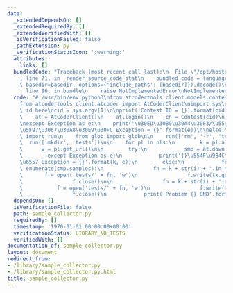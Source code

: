```yaml
---
data:
  _extendedDependsOn: []
  _extendedRequiredBy: []
  _extendedVerifiedWith: []
  _isVerificationFailed: false
  _pathExtension: py
  _verificationStatusIcon: ':warning:'
  attributes:
    links: []
  bundledCode: "Traceback (most recent call last):\n  File \"/opt/hostedtoolcache/Python/3.10.1/x64/lib/python3.10/site-packages/onlinejudge_verify/documentation/build.py\"\
    , line 71, in _render_source_code_stat\n    bundled_code = language.bundle(stat.path,\
    \ basedir=basedir, options={'include_paths': [basedir]}).decode()\n  File \"/opt/hostedtoolcache/Python/3.10.1/x64/lib/python3.10/site-packages/onlinejudge_verify/languages/python.py\"\
    , line 96, in bundle\n    raise NotImplementedError\nNotImplementedError\n"
  code: "#!/usr/bin/env python3\nfrom atcodertools.client.models.contest import Contest\n\
    from atcodertools.client.atcoder import AtCoderClient\nimport sys\n\n# write contest\
    \ id here\ncid = sys.argv[1]\n\nprint('Contest ID = {}'.format(cid))\n\ntry:\n\
    \    at = AtCoderClient()\n    at.login()\n    cn = Contest(cid)\n    pls = at.download_problem_list(cn)\n\
    \nexcept Exception as e:\n    print('\u30ED\u30B0\u30A4\u30F3/\u554F\u984C\u53D6\
    \u5F97\u3067\u30A8\u30E9\u30FC Exception = {}'.format(e))\n\nelse:\n    from subprocess\
    \ import run\n    from glob import glob\n\n    run(['rm', '-r', 'tests'])\n  \
    \  run(['mkdir', 'tests'])\n\n    for pl in pls:\n        k = pl.alphabet\n  \
    \      v = pl.get_url()\n\n        try:\n            smp = at.download_problem_content(pl)\n\
    \        except Exception as e:\n            print('{}\u554F\u984C\u3067\u5931\
    \u6557 Exception = {}'.format(k, e))\n        else:\n            for i, tx in\
    \ enumerate(smp.samples):\n                fn = k + str(i) + '.in'\n         \
    \       f = open('tests/' + fn, 'w')\n                f.write(tx.get_input())\n\
    \                f.close()\n\n                fn = k + str(i) + '.out'\n     \
    \           f = open('tests/' + fn, 'w')\n                f.write(tx.get_output())\n\
    \                f.close()\n            print('Probiem {} END'.format(k))\n"
  dependsOn: []
  isVerificationFile: false
  path: sample_collector.py
  requiredBy: []
  timestamp: '1970-01-01 00:00:00+00:00'
  verificationStatus: LIBRARY_NO_TESTS
  verifiedWith: []
documentation_of: sample_collector.py
layout: document
redirect_from:
- /library/sample_collector.py
- /library/sample_collector.py.html
title: sample_collector.py
---
```

